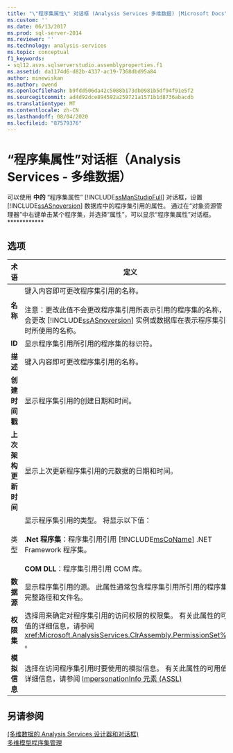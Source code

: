```yaml
---
title: "\"程序集属性\" 对话框 (Analysis Services 多维数据) |Microsoft Docs"
ms.custom: ''
ms.date: 06/13/2017
ms.prod: sql-server-2014
ms.reviewer: ''
ms.technology: analysis-services
ms.topic: conceptual
f1_keywords:
- sql12.asvs.sqlserverstudio.assemblyproperties.f1
ms.assetid: da1174d6-d82b-4337-ac19-7368dbd95a84
author: minewiskan
ms.author: owend
ms.openlocfilehash: b9fdd506da42c5088b173db0981b5df94f91e5f2
ms.sourcegitcommit: ad4d92dce894592a259721a1571b1d8736abacdb
ms.translationtype: MT
ms.contentlocale: zh-CN
ms.lasthandoff: 08/04/2020
ms.locfileid: "87579376"
---
```

# <a name="assembly-properties-dialog-box-analysis-services---multidimensional-data"></a>“程序集属性”对话框（Analysis Services - 多维数据）
  可以使用 **中的** “程序集属性” [!INCLUDE[ssManStudioFull](../includes/ssmanstudiofull-md.md)] 对话框，设置 [!INCLUDE[ssASnoversion](../includes/ssasnoversion-md.md)] 数据库中的程序集引用的属性。 通过在“对象资源管理器”中右键单击某个程序集，并选择“属性”，可以显示“程序集属性”对话框。************  
  
## <a name="options"></a>选项  
  
|术语|定义|  
|----------|----------------|  
|**名称**|键入内容即可更改程序集引用的名称。<br /><br /> 注意：更改此值不会更改程序集引用所表示引用的程序集的名称，但会更改 [!INCLUDE[ssASnoversion](../includes/ssasnoversion-md.md)] 实例或数据库在表示程序集引用时所使用的名称。|  
|**ID**|显示程序集引用所引用的程序集的标识符。|  
|**描述**|键入内容即可更改程序集引用的名称。|  
|**创建时间戳**|显示程序集引用的创建日期和时间。|  
|**上次架构更新时间**|显示上次更新程序集引用的元数据的日期和时间。|  
|类型|显示程序集引用的类型。 将显示以下值：<br /><br /> **.Net 程序集**：程序集引用引用 [!INCLUDE[msCoName](../includes/msconame-md.md)] .NET Framework 程序集。<br /><br /> **COM DLL**：程序集引用引用 COM 库。|  
|**数据源**|显示程序集引用的源。 此属性通常包含程序集引用所引用的程序集的完整路径和文件名。|  
|**权限集**|选择用来确定对程序集引用的访问权限的权限集。 有关此属性的可用值的详细信息，请参阅 <xref:Microsoft.AnalysisServices.ClrAssembly.PermissionSet%2A> 。|  
|**模拟信息**|选择在访问程序集引用时要使用的模拟信息。 有关此属性的可用值的详细信息，请参阅 [ImpersonationInfo 元素 (ASSL)](https://docs.microsoft.com/bi-reference/assl/properties/impersonationinfo-element-assl)|  
  
## <a name="see-also"></a>另请参阅  
 [&#40;多维数据的 Analysis Services 设计器和对话框&#41;](analysis-services-designers-and-dialog-boxes-multidimensional-data.md)   
 [多维模型程序集管理](multidimensional-models/multidimensional-model-assemblies-management.md)  
  
  
